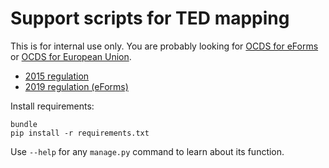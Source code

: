 # Support scripts for TED mapping

This is for internal use only. You are probably looking for [OCDS for eForms](https://standard.open-contracting.org/profiles/eforms/latest/en/) or [OCDS for European Union](https://standard.open-contracting.org/profiles/eu/latest/en/).

* [2015 regulation](2015_regulation.md)
* [2019 regulation (eForms)](2019_regulation.md)

Install requirements:

    bundle
    pip install -r requirements.txt

Use `--help` for any `manage.py` command to learn about its function.
